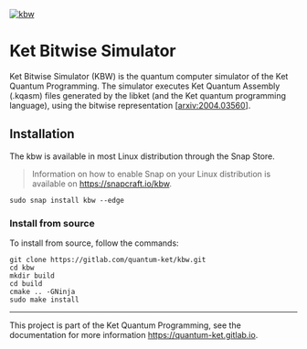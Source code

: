 [![kbw](https://snapcraft.io//kbw/badge.svg)](https://snapcraft.io/kbw)

# Ket Bitwise Simulator

Ket Bitwise Simulator (KBW) is the quantum computer simulator of the Ket
Quantum Programming. The simulator executes Ket Quantum Assembly (.kqasm) files
generated by the libket (and the Ket quantum programming language), using the
bitwise representation [[arxiv:2004.03560](https://arxiv.org/abs/2004.03560)]. 

## Installation

The kbw is available in most Linux distribution through the Snap Store.

> Information on how to enable Snap on your Linux distribution is available on
> https://snapcraft.io/kbw.

```shell
sudo snap install kbw --edge
```

### Install from source 

To install from source, follow the commands:

```shell
git clone https://gitlab.com/quantum-ket/kbw.git
cd kbw
mkdir build
cd build
cmake .. -GNinja
sudo make install
```

-----------

This project is part of the Ket Quantum Programming, see the documentation for
more information https://quantum-ket.gitlab.io.
